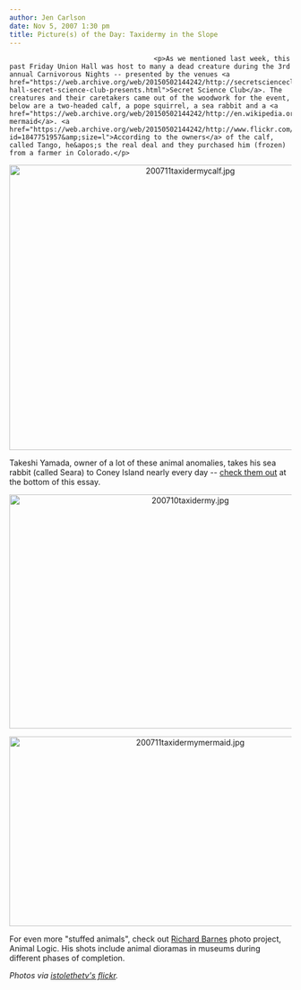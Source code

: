 ```yaml
---
author: Jen Carlson
date: Nov 5, 2007 1:30 pm
title: Picture(s) of the Day: Taxidermy in the Slope
---
```


	
										<p>As we mentioned last week, this past Friday Union Hall was host to many a dead creature during the 3rd annual Carnivorous Nights -- presented by the venues <a href="https://web.archive.org/web/20150502144242/http://secretscienceclub.blogspot.com/2007/10/union-hall-secret-science-club-presents.html">Secret Science Club</a>. The creatures and their caretakers came out of the woodwork for the event, below are a two-headed calf, a pope squirrel, a sea rabbit and a <a href="https://web.archive.org/web/20150502144242/http://en.wikipedia.org/wiki/Fiji_Mermaid">fiji mermaid</a>. <a href="https://web.archive.org/web/20150502144242/http://www.flickr.com/photo_zoom.gne?id=1847751957&amp;size=l">According to the owners</a> of the calf, called Tango, he&apos;s the real deal and they purchased him (frozen) from a farmer in Colorado.</p>

<center><img alt="200711taxidermycalf.jpg" src="https://web.archive.org/web/20150502144242im_/http://gothamist.com/attachments/arts_jen/200711taxidermycalf.jpg" width="630" height="508"></center>

<p>Takeshi Yamada, owner of a lot of these animal anomalies, takes his sea rabbit (called Seara) to Coney Island nearly every day -- <a href="https://web.archive.org/web/20150502144242/http://sideshowworld.com/TY-ConeyIsland2007summer.html">check them out</a> at the bottom of this essay. </p>

<center><img alt="200710taxidermy.jpg" src="https://web.archive.org/web/20150502144242im_/http://gothamist.com/attachments/arts_jen/200710taxidermy.jpg" width="630" height="417"></center>
<p>
</p><center><img alt="200711taxidermymermaid.jpg" src="https://web.archive.org/web/20150502144242im_/http://gothamist.com/attachments/arts_jen/200711taxidermymermaid.jpg" width="630" height="338"></center>

<p>For even more &quot;stuffed animals&quot;, check out <a href="https://web.archive.org/web/20150502144242/http://www.richardbarnes.net/AnimalLogicthumbs.html">Richard Barnes</a> photo project, Animal Logic. His shots include animal dioramas in museums during different phases of completion.</p>

<p><em>Photos via <a href="https://web.archive.org/web/20150502144242/http://www.flickr.com/photos/istolethetv">istolethetv&apos;s flickr</a>.</em></p>					
										
									
				